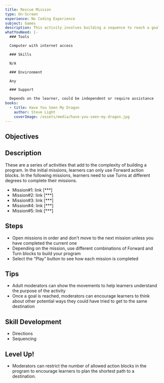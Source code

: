 ```yaml
---
title: Rescue Mission
type: On-Screen
experience: No Coding Experience
subject: Games
description: This activity involves building a sequence to reach a goal.
whatYouNeed: |-
  ### Tools

  Computer with internet access

  ### Skills

  N/A

  ### Environment

  Any

  ### Support

  Depends on the learner, could be independent or require assistance
books:
  - title: Have You Seen My Dragon
    author: Steve Light
    coverImage: /assets/media/have-you-seen-my-dragon.jpg
---
```

## Objectives

## Description

These are a series of activities that add to the complexity of building a program. In the initial missions, learners can only use Forward action blocks. In the following missions, learners need to use Turns at different degrees to complete their missions.

* Mission#1: link \[\*\**]
* Mission#2: link \[\*\**]
* Mission#3: link \[\*\**]
* Mission#4: link \[\*\**]
* Mission#5: link \[\*\**]

## Steps

* Open missions in order and don’t move to the next mission unless you have completed the current one
* Depending on the mission, use different combinations of Forward and Turn blocks to build your program
* Select the “Play” button to see how each mission is completed

## Tips

* Adult moderators can show the movements to help learners understand the purpose of the activity
* Once a goal is reached, moderators can encourage learners to think about other potential ways they could have tried to get to the same destination

## Skill Development

* Directions
* Sequencing

## Level Up!

* Moderators can restrict the number of allowed action blocks in the program to encourage learners to plan the shortest path to a destination.